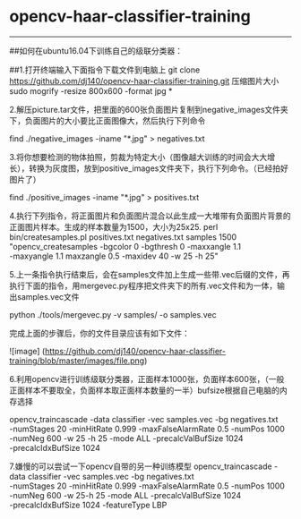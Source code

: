 # opencv-haar-classifier-training

------------------------------------
##如何在ubuntu16.04下训练自己的级联分类器：

##1.打开终端输入下面指令下载文件到电脑上
git clone https://github.com/dj140/opencv-haar-classifier-training.git
压缩图片大小
sudo mogrify -resize 800x600 -format jpg *

2.解压picture.tar文件，把里面的600张负面图片复制到negative_images文件夹下，负面图片的大小要比正面图像大，然后执行下列命令
 
 
 find ./negative_images -iname "*.jpg" > negatives.txt



3.将你想要检测的物体拍照，剪裁为特定大小（图像越大训练的时间会大大增长），转换为灰度图，放到positive_images文件夹下，执行下列命令。（已经拍好图片了）

 find ./positive_images -iname "*.jpg" > positives.txt


4.执行下列指令，将正面图片和负面图片混合以此生成一大堆带有负面图片背景的正面图片样本。生成的样本数量为1500，大小为25x25.
perl bin/createsamples.pl positives.txt negatives.txt samples 1500\
   "opencv_createsamples -bgcolor 0 -bgthresh 0 -maxxangle 1.1\
   -maxyangle 1.1 maxzangle 0.5 -maxidev 40 -w 25 -h 25"




5.上一条指令执行结束后，会在samples文件加上生成一些带.vec后缀的文件，再执行下面的指令，用mergevec.py程序把文件夹下的所有.vec文件和为一体，输出samples.vec文件

python ./tools/mergevec.py -v samples/ -o samples.vec


完成上面的步骤后，你的文件目录应该有如下文件：

![image]
(https://github.com/dj140/opencv-haar-classifier-training/blob/master/images/file.png)



6.利用opencv进行训练级联分类器，正面样本1000张，负面样本600张，（一般正面样本不要取全，负面样本取正面样本数量的一半）bufsize根据自己电脑的内存选择

opencv_traincascade -data classifier -vec samples.vec -bg negatives.txt\
   -numStages 20 -minHitRate 0.999 -maxFalseAlarmRate 0.5 -numPos 1000\
   -numNeg 600 -w 25 -h 25 -mode ALL -precalcValBufSize 1024\
   -precalcIdxBufSize 1024
   
   




7.嫌慢的可以尝试一下opencv自带的另一种训练模型
opencv_traincascade -data classifier -vec samples.vec -bg negatives.txt\
   -numStages 20 -minHitRate 0.999 -maxFalseAlarmRate 0.5 -numPos 1000\
   -numNeg 600 -w 25-h 25 -mode ALL -precalcValBufSize 1024\
   -precalcIdxBufSize 1024 -featureType LBP

